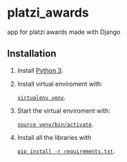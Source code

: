# platzi_awards
app for platzi awards made with Django

## Installation

1. Install  [Python 3](https://www.python.org/downloads/).
2. Install virtual enviroment with:

    [`virtualenv venv`](#code).

3. Start the virtual enviroment with:

    [`source venv/bin/activate`](#code).

4. Install all the libraries with

    [`pip install -r requirements.txt`](#code).

